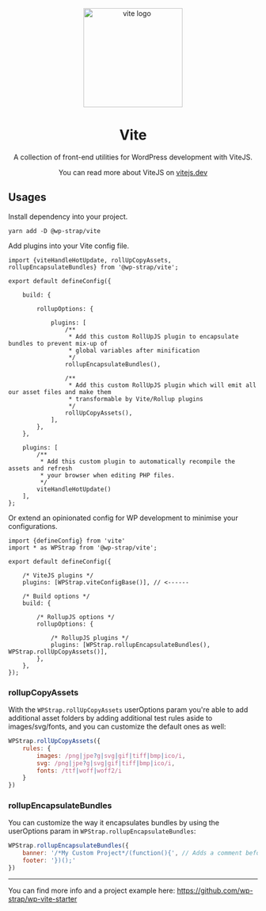 <div align="center">
  <a href="https://vitejs.dev/">
    <img width="200" height="200" hspace="10" src="https://vitejs.dev/logo.svg" alt="vite logo" />
  </a>
  <h1>Vite</h1>
  <p>
A collection of front-end utilities for WordPress development with ViteJS.

You can read more about ViteJS on [vitejs.dev](https://vitejs.dev)
</p>
</div>


## Usages

Install dependency into your project.
```
yarn add -D @wp-strap/vite
```

Add plugins into your Vite config file.
```JS
import {viteHandleHotUpdate, rollUpCopyAssets, rollupEncapsulateBundles} from '@wp-strap/vite';

export default defineConfig({

    build: {

        rollupOptions: {

            plugins: [
                /**
                 * Add this custom RollUpJS plugin to encapsulate bundles to prevent mix-up of
                 * global variables after minification
                 */
                rollupEncapsulateBundles(),

                /**
                 * Add this custom RollUpJS plugin which will emit all our asset files and make them
                 * transformable by Vite/Rollup plugins
                 */
                rollUpCopyAssets(),
            ],
        },
    },

    plugins: [
        /**
         * Add this custom plugin to automatically recompile the assets and refresh
         * your browser when editing PHP files.
         */
        viteHandleHotUpdate()
    ],
};
```

Or extend an opinionated config for WP development to minimise your configurations.
```JS
import {defineConfig} from 'vite'
import * as WPStrap from '@wp-strap/vite';

export default defineConfig({

    /* ViteJS plugins */
    plugins: [WPStrap.viteConfigBase()], // <------

    /* Build options */
    build: {

        /* RollupJS options */
        rollupOptions: {

            /* RollupJS plugins */
            plugins: [WPStrap.rollupEncapsulateBundles(), WPStrap.rollUpCopyAssets()],
        },
    },
});
```

### rollupCopyAssets

With the `WPStrap.rollUpCopyAssets` userOptions param you're able to add additional asset folders by adding additional test rules aside to images/svg/fonts, and you can customize the default ones as well:
```js
WPStrap.rollUpCopyAssets({
    rules: {
        images: /png|jpe?g|svg|gif|tiff|bmp|ico/i,
        svg: /png|jpe?g|svg|gif|tiff|bmp|ico/i,
        fonts: /ttf|woff|woff2/i
    }
})
```
### rollupEncapsulateBundles
You can customize the way it encapsulates bundles by using the userOptions param in `WPStrap.rollupEncapsulateBundles`:
```js
WPStrap.rollupEncapsulateBundles({
    banner: '/*My Custom Project*/(function(){', // Adds a comment before each bundle
    footer: '})();'
})
```

----

You can find more info and a project example here: https://github.com/wp-strap/wp-vite-starter